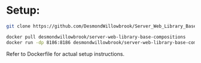 # Setup:

```bash
git clone https://github.com/DesmondWillowbrook/Server_Web_Library_Base_Compositions.git

docker pull desmondwillowbrook/server-web-library-base-compositions
docker run -dp 8186:8186 desmondwillowbrook/server-web-library-base-compositions
```

Refer to Dockerfile for actual setup instructions.
